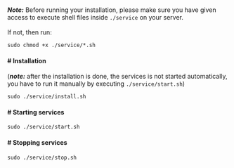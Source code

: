 <br>

<b><i>Note:</i></b> Before running your installation, please make sure you have given access to execute shell files inside `./service` on your server. 
<br><br>
If not, then run:

```
sudo chmod +x ./service/*.sh
```

#### # Installation

(<b><i>note:</i></b> after the installation is done, the services is not started automatically, you have to run it manually by executing `./service/start.sh`)
```
sudo ./service/install.sh
```

#### # Starting services
```
sudo ./service/start.sh
```

#### # Stopping services
```
sudo ./service/stop.sh
```
